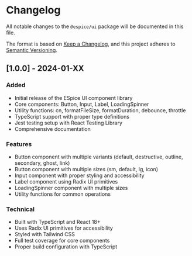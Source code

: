 # Changelog

All notable changes to the `@espice/ui` package will be documented in this file.

The format is based on [Keep a Changelog](https://keepachangelog.com/en/1.0.0/),
and this project adheres to [Semantic Versioning](https://semver.org/spec/v2.0.0.html).

## [1.0.0] - 2024-01-XX

### Added
- Initial release of the ESpice UI component library
- Core components: Button, Input, Label, LoadingSpinner
- Utility functions: cn, formatFileSize, formatDuration, debounce, throttle
- TypeScript support with proper type definitions
- Jest testing setup with React Testing Library
- Comprehensive documentation

### Features
- Button component with multiple variants (default, destructive, outline, secondary, ghost, link)
- Button component with multiple sizes (sm, default, lg, icon)
- Input component with proper styling and accessibility
- Label component using Radix UI primitives
- LoadingSpinner component with multiple sizes
- Utility functions for common operations

### Technical
- Built with TypeScript and React 18+
- Uses Radix UI primitives for accessibility
- Styled with Tailwind CSS
- Full test coverage for core components
- Proper build configuration with TypeScript 